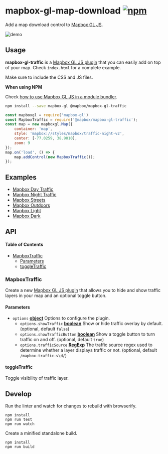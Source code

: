 # mapbox-gl-map-download [![npm](https://img.shields.io/npm/v/mapbox-gl-map-extract.svg)](https://www.npmjs.com/package/mapbox-gl-map-extract)
Add a map download control to [Mapbox GL JS](https://github.com/mapbox/mapbox-gl-js).

![demo](https://raw.githubusercontent.com/rhushikesh/mapbox-gl-map-download/master/demo.gif)

## Usage

**mapbox-gl-traffic** is a [Mapbox GL JS plugin](https://www.mapbox.com/blog/build-mapbox-gl-js-plugins/) that you can easily add on top of your map. Check `index.html` for a complete example.

Make sure to include the CSS and JS files.

**When using NPM**

Check [how to use Mapbox GL JS in a module bundler](https://www.mapbox.com/mapbox-gl-js/api/).

```bash
npm install --save mapbox-gl @mapbox/mapbox-gl-traffic
```

```javascript
const mapboxgl = require('mapbox-gl')
const MapboxTraffic = require('@mapbox/mapbox-gl-traffic');
const map = new mapboxgl.Map({
    container: 'map',
    style: 'mapbox://styles/mapbox/traffic-night-v2',
    center: [-77.0259, 38.9010],
    zoom: 9
});
map.on('load', () => {
    map.addControl(new MapboxTraffic());
});
```

## Examples

-   [Mapbox Day Traffic](https://mapbox.github.io/mapbox-gl-traffic/examples/traffic-day.html)
-   [Mapbox Night Traffic](https://mapbox.github.io/mapbox-gl-traffic/examples/traffic-night.html)
-   [Mapbox Streets](https://mapbox.github.io/mapbox-gl-traffic/examples/mapbox-streets.html)
-   [Mapbox Outdoors](https://mapbox.github.io/mapbox-gl-traffic/examples/mapbox-outdoors.html)
-   [Mapbox Light](https://mapbox.github.io/mapbox-gl-traffic/examples/mapbox-light.html)
-   [Mapbox Dark](https://mapbox.github.io/mapbox-gl-traffic/examples/mapbox-dark.html)

## API

<!-- Generated by documentation.js. Update this documentation by updating the source code. -->

#### Table of Contents

-   [MapboxTraffic](#mapboxtraffic)
    -   [Parameters](#parameters)
    -   [toggleTraffic](#toggletraffic)

### MapboxTraffic

Create a new [Mapbox GL JS plugin](https://www.mapbox.com/blog/build-mapbox-gl-js-plugins/) that allows you to hide and show
traffic layers in your map and an optional toggle button.

#### Parameters

-   `options` **[object](https://developer.mozilla.org/docs/Web/JavaScript/Reference/Global_Objects/Object)** Options to configure the plugin.
    -   `options.showTraffic` **[boolean](https://developer.mozilla.org/docs/Web/JavaScript/Reference/Global_Objects/Boolean)** Show or hide traffic overlay by default. (optional, default `false`)
    -   `options.showTrafficButton` **[boolean](https://developer.mozilla.org/docs/Web/JavaScript/Reference/Global_Objects/Boolean)** Show a toggle button to turn traffic on and off. (optional, default `true`)
    -   `options.trafficSource` **[RegExp](https://developer.mozilla.org/docs/Web/JavaScript/Reference/Global_Objects/RegExp)** The traffic source regex used to determine whether a layer displays traffic or not. (optional, default `/mapbox-traffic-v\d/`)

#### toggleTraffic

Toggle visibility of traffic layer.

## Develop

Run the linter and watch for changes to rebuild with browserify.

    npm install
    npm run test
    npm run watch

Create a minified standalone build.

    npm install
    npm run build
